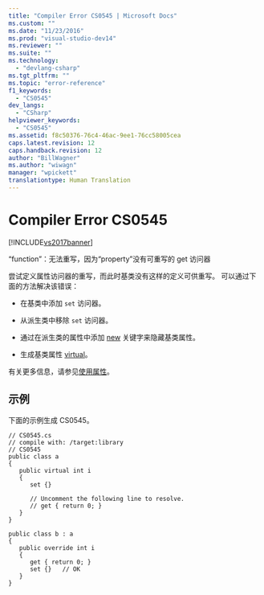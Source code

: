 ```yaml
---
title: "Compiler Error CS0545 | Microsoft Docs"
ms.custom: ""
ms.date: "11/23/2016"
ms.prod: "visual-studio-dev14"
ms.reviewer: ""
ms.suite: ""
ms.technology: 
  - "devlang-csharp"
ms.tgt_pltfrm: ""
ms.topic: "error-reference"
f1_keywords: 
  - "CS0545"
dev_langs: 
  - "CSharp"
helpviewer_keywords: 
  - "CS0545"
ms.assetid: f8c50376-76c4-46ac-9ee1-76cc58005cea
caps.latest.revision: 12
caps.handback.revision: 12
author: "BillWagner"
ms.author: "wiwagn"
manager: "wpickett"
translationtype: Human Translation
---
```

# Compiler Error CS0545
[!INCLUDE[vs2017banner](../../../csharp/includes/vs2017banner.md)]

“function”：无法重写，因为“property”没有可重写的 get 访问器  
  
 尝试定义属性访问器的重写，而此时基类没有这样的定义可供重写。  可以通过下面的方法解决该错误：  
  
-   在基类中添加 `set` 访问器。  
  
-   从派生类中移除 `set` 访问器。  
  
-   通过在派生类的属性中添加 [new](../../../csharp/language-reference/keywords/new.md) 关键字来隐藏基类属性。  
  
-   生成基类属性 [virtual](../../../csharp/language-reference/keywords/virtual.md)。  
  
 有关更多信息，请参见[使用属性](../../../csharp/programming-guide/classes-and-structs/using-properties.md)。  
  
## 示例  
 下面的示例生成 CS0545。  
  
```  
// CS0545.cs  
// compile with: /target:library  
// CS0545  
public class a  
{  
   public virtual int i  
   {  
      set {}  
  
      // Uncomment the following line to resolve.  
      // get { return 0; }  
   }  
}  
  
public class b : a  
{  
   public override int i  
   {  
      get { return 0; }  
      set {}   // OK  
   }  
}  
```